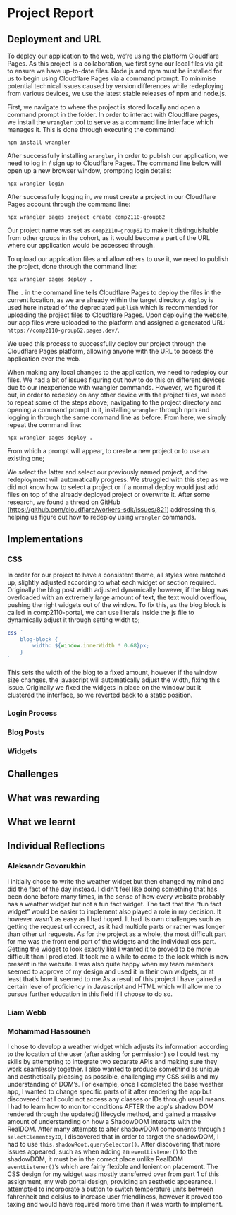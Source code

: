 # Project Report
## Deployment and URL
To deploy our application to the web, we’re using the platform Cloudflare Pages. As this project is a collaboration, we first sync our local files via git to ensure we have up-to-date files. Node.js and npm must be installed for us to begin using Cloudflare Pages via a command prompt. To minimise potential technical issues caused by version differences while redeploying from various devices, we use the latest stable releases of npm and node.js.

First, we navigate to where the project is stored locally and open a command prompt in the folder. In order to interact with Cloudflare pages, we install the `wrangler` tool to serve as a command line interface which manages it. This is done through executing the command: 
```shell
npm install wrangler
```
After successfully installing `wrangler`, in order to publish our application, we need to log in / sign up to Cloudflare Pages. The command line below will open up a new browser window, prompting login details:
```shell
npx wrangler login
```
After successfully logging in, we must create a project in our Cloudflare Pages account through the command line:
```shell
npx wrangler pages project create comp2110-group62
```
Our project name was set as `comp2110-group62` to make it distinguishable from other groups in the cohort, as it would become a part of the URL where our application would be accessed through.

To upload our application files and allow others to use it, we need to publish the project, done through the command line: 
```shell
npx wrangler pages deploy .
```
The `.` in the command line tells Cloudflare Pages to deploy the files in the current location, as we are already within the target directory. `deploy` is used here instead of the depreciated `publish` which is recommended for uploading the project files to Cloudflare Pages.
Upon deploying the website, our app files were uploaded to the platform and assigned a generated URL: `https://comp2110-group62.pages.dev/`.

We used this process to successfully deploy our project through the Cloudflare Pages platform, allowing anyone with the URL to access the application over the web. 

When making any local changes to the application, we need to redeploy our files. We had a bit of issues figuring out how to do this on different devices due to our inexperience with wrangler commands. However, we figured it out, in order to redeploy on any other device with the project files, we need to repeat some of the steps above; navigating to the project directory and opening a command prompt in it, installing `wrangler` through npm and logging in through the same command line as before. From here, we simply repeat the command line:
```shell
npx wrangler pages deploy .
```
From which a prompt will appear, to create a new project or to use an existing one;

We select the latter and select our previously named project, and the redeployment will automatically progress. We struggled with this step as we did not know how to select a project or if a normal deploy would just add files on top of the already deployed project or overwrite it. After some research, we found a thread on GitHub (https://github.com/cloudflare/workers-sdk/issues/821) addressing this, helping us figure out how to redeploy using `wrangler` commands. 

## Implementations
### CSS
In order for our project to have a consistent theme, all styles were matched up, slightly adjusted according to what each widget or section required. Originally the blog post width adjusted dynamically however, if the blog was overloaded with an extremely large amount of text, the text would overflow, pushing the right widgets out of the window. To fix this, as the blog block is called in comp2110-portal, we can use literals inside the js file to dynamically adjust it through setting width to;
```js
css `
    blog-block {
        width: ${window.innerWidth * 0.68}px;
    }
`
```

This sets the width of the blog to a fixed amount, however if the window size changes, the javascript will automatically adjust the width, fixing this issue. Originally we fixed the widgets in place on the window but it clustered the interface, so we reverted back to a static position.

### Login Process

### Blog Posts

### Widgets

## Challenges

## What was rewarding

## What we learnt

## Individual Reflections
### Aleksandr Govorukhin
I initially chose to write the weather widget but then changed my mind and did the fact of the day instead. I didn't feel like doing something that has been done before many times, in the sense of how every website probably has a weather widget but not a fun fact widget. The fact that the “fun fact widget” would be easier to implement also played a role in my decision. It however wasn’t as easy as I had hoped. It had its own challenges such as getting the request url correct, as it had multiple parts or rather was longer than other url requests. As for the project as a whole, the most difficult part for me was the front end part of the widgets and the individual css part. Getting the widget to look exactly like I wanted it to proved to be more difficult than I predicted. It took me a while to come to the look which is now present in the website. I was also quite happy when my team members seemed to approve of my design and used it in their own widgets, or at least that’s how it seemed to me.As a result of this project I have gained a certain level of proficiency in Javascript and HTML which will allow me to pursue further education in this field if I choose to do so.

### Liam Webb

### Mohammad Hassouneh
I chose to develop a weather widget which adjusts its information according to the location of the user (after asking for permission) so I could test my skills by attempting to integrate two separate APIs and making sure they work seamlessly together. I also wanted to produce somethind as unique and aesthetically pleasing as possible, challenging my CSS skills and my understanding of DOM’s. For example, once I completed the base weather app, I wanted to change specific parts of it after rendering the app but discovered that I could not access any classes or IDs through usual means. I had to learn how to monitor conditions AFTER the app's shadow DOM rendered through the updated() lifecycle method, and gained a massive amount of understanding on how a ShadowDOM interacts with the RealDOM. After many attempts to alter shadowDOM components through a `selectElementbyID`, I discovered that in order to target the shadowDOM, I had to use `this.shadowRoot.querySelector()`. After discovering that more issues appeared, such as when adding an `eventListener()` to the shadowDOM, it must be in the correct place unlike RealDOM `eventListener()`’s which are fairly flexible and lenient on placement. The CSS design for my widget was mostly transferred over from part 1 of this assignment, my web portal design, providing an aesthetic appearance. I attempted to incorporate a button to switch temperature units between fahrenheit and celsius to increase user friendliness, however it proved too taxing and would have required more time than it was worth to implement.
